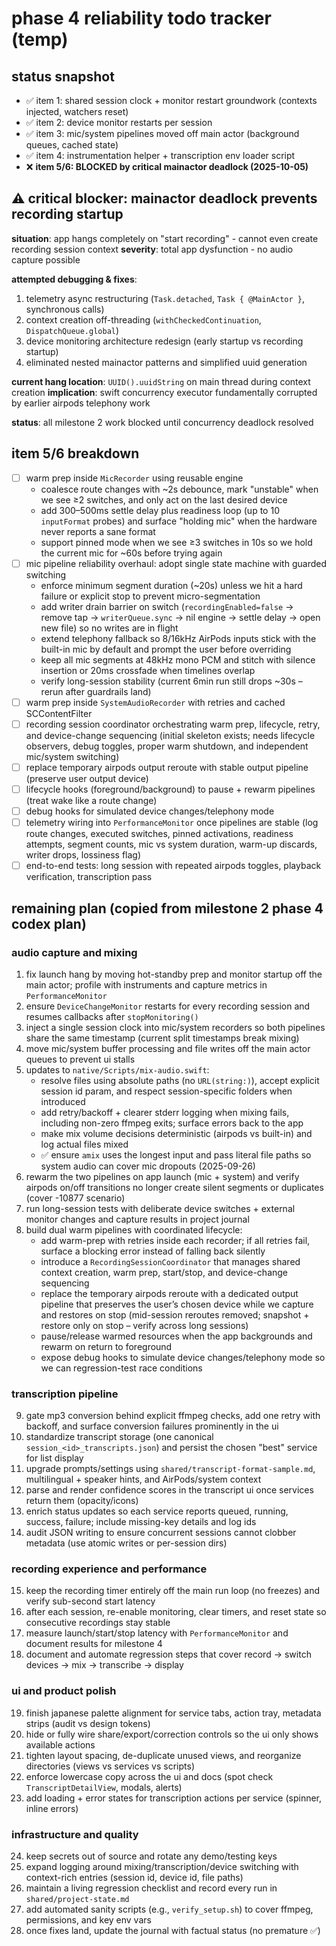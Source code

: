 # phase 4 reliability todo tracker (temp)

## status snapshot
- ✅ item 1: shared session clock + monitor restart groundwork (contexts injected, watchers reset)
- ✅ item 2: device monitor restarts per session
- ✅ item 3: mic/system pipelines moved off main actor (background queues, cached state)
- ✅ item 4: instrumentation helper + transcription env loader script
- ❌ **item 5/6: BLOCKED by critical mainactor deadlock (2025-10-05)**

## ⚠️ **critical blocker**: mainactor deadlock prevents recording startup
**situation**: app hangs completely on "start recording" - cannot even create recording session context
**severity**: total app dysfunction - no audio capture possible

**attempted debugging & fixes**:
1. telemetry async restructuring (`Task.detached`, `Task { @MainActor }`, synchronous calls)
2. context creation off-threading (`withCheckedContinuation`, `DispatchQueue.global`)
3. device monitoring architecture redesign (early startup vs recording startup)
4. eliminated nested mainactor patterns and simplified uuid generation

**current hang location**: `UUID().uuidString` on main thread during context creation
**implication**: swift concurrency executor fundamentally corrupted by earlier airpods telephony work

**status**: all milestone 2 work blocked until concurrency deadlock resolved

## item 5/6 breakdown
- [ ] warm prep inside `MicRecorder` using reusable engine
  - coalesce route changes with ~2s debounce, mark "unstable" when we see ≥2 switches, and only act on the last desired device
  - add 300–500ms settle delay plus readiness loop (up to 10 `inputFormat` probes) and surface "holding mic" when the hardware never reports a sane format
  - support pinned mode when we see ≥3 switches in 10s so we hold the current mic for ~60s before trying again
- [ ] mic pipeline reliability overhaul: adopt single state machine with guarded switching
  - enforce minimum segment duration (~20s) unless we hit a hard failure or explicit stop to prevent micro-segmentation
  - add writer drain barrier on switch (`recordingEnabled=false` → remove tap → `writerQueue.sync` → nil engine → settle delay → open new file) so no writes are in flight
  - extend telephony fallback so 8/16kHz AirPods inputs stick with the built-in mic by default and prompt the user before overriding
  - keep all mic segments at 48kHz mono PCM and stitch with silence insertion or 20ms crossfade when timelines overlap
  - verify long-session stability (current 6min run still drops ~30s – rerun after guardrails land)
- [ ] warm prep inside `SystemAudioRecorder` with retries and cached SCContentFilter
- [ ] recording session coordinator orchestrating warm prep, lifecycle, retry, and device-change sequencing (initial skeleton exists; needs lifecycle observers, debug toggles, proper warm shutdown, and independent mic/system switching)
- [ ] replace temporary airpods output reroute with stable output pipeline (preserve user output device)
- [ ] lifecycle hooks (foreground/background) to pause + rewarm pipelines (treat wake like a route change)
- [ ] debug hooks for simulated device changes/telephony mode
- [ ] telemetry wiring into `PerformanceMonitor` once pipelines are stable (log route changes, executed switches, pinned activations, readiness attempts, segment counts, mic vs system duration, warm-up discards, writer drops, lossiness flag)
- [ ] end-to-end tests: long session with repeated airpods toggles, playback verification, transcription pass

## remaining plan (copied from milestone 2 phase 4 codex plan)

### audio capture and mixing
1. fix launch hang by moving hot-standby prep and monitor startup off the main actor; profile with instruments and capture metrics in `PerformanceMonitor`
2. ensure `DeviceChangeMonitor` restarts for every recording session and resumes callbacks after `stopMonitoring()`
3. inject a single session clock into mic/system recorders so both pipelines share the same timestamp (current split timestamps break mixing)
4. move mic/system buffer processing and file writes off the main actor queues to prevent ui stalls
5. updates to `native/Scripts/mix-audio.swift`:
   - resolve files using absolute paths (no `URL(string:)`), accept explicit session id param, and respect session-specific folders when introduced
   - add retry/backoff + clearer stderr logging when mixing fails, including non-zero ffmpeg exits; surface errors back to the app
   - make mix volume decisions deterministic (airpods vs built-in) and log actual files mixed
   - ✅ ensure `amix` uses the longest input and pass literal file paths so system audio can cover mic dropouts (2025-09-26)
6. rewarm the two pipelines on app launch (mic + system) and verify airpods on/off transitions no longer create silent segments or duplicates (cover -10877 scenario)
7. run long-session tests with deliberate device switches + external monitor changes and capture results in project journal
8. build dual warm pipelines with coordinated lifecycle:
   - add warm-prep with retries inside each recorder; if all retries fail, surface a blocking error instead of falling back silently
   - introduce a `RecordingSessionCoordinator` that manages shared context creation, warm prep, start/stop, and device-change sequencing
   - replace the temporary airpods reroute with a dedicated output pipeline that preserves the user’s chosen device while we capture and restores on stop
     (mid-session reroutes removed; snapshot + restore only on stop – verify across long sessions)
   - pause/release warmed resources when the app backgrounds and rewarm on return to foreground
   - expose debug hooks to simulate device changes/telephony mode so we can regression-test race conditions

### transcription pipeline
9. gate mp3 conversion behind explicit ffmpeg checks, add one retry with backoff, and surface conversion failures prominently in the ui
10. standardize transcript storage (one canonical `session_<id>_transcripts.json`) and persist the chosen "best" service for list display
11. upgrade prompts/settings using `shared/transcript-format-sample.md`, multilingual + speaker hints, and AirPods/system context
12. parse and render confidence scores in the transcript ui once services return them (opacity/icons)
13. enrich status updates so each service reports queued, running, success, failure; include missing-key details and log ids
14. audit JSON writing to ensure concurrent sessions cannot clobber metadata (use atomic writes or per-session dirs)

### recording experience and performance
15. keep the recording timer entirely off the main run loop (no freezes) and verify sub-second start latency
16. after each session, re-enable monitoring, clear timers, and reset state so consecutive recordings stay stable
17. measure launch/start/stop latency with `PerformanceMonitor` and document results for milestone 4
18. document and automate regression steps that cover record → switch devices → mix → transcribe → display

### ui and product polish
19. finish japanese palette alignment for service tabs, action tray, metadata strips (audit vs design tokens)
20. hide or fully wire share/export/correction controls so the ui only shows available actions
21. tighten layout spacing, de-duplicate unused views, and reorganize directories (views vs services vs scripts)
22. enforce lowercase copy across the ui and docs (spot check `TranscriptDetailView`, modals, alerts)
23. add loading + error states for transcription actions per service (spinner, inline errors)

### infrastructure and quality
24. keep secrets out of source and rotate any demo/testing keys
25. expand logging around mixing/transcription/device switching with context-rich entries (session id, device id, file paths)
26. maintain a living regression checklist and record every run in `shared/project-state.md`
27. add automated sanity scripts (e.g., `verify_setup.sh`) to cover ffmpeg, permissions, and key env vars
28. once fixes land, update the journal with factual status (no premature ✅)
